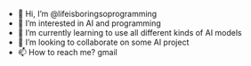 - 👋 Hi, I’m @lifeisboringsoprogramming
- 👀 I’m interested in AI and programming
- 🌱 I’m currently learning to use all different kinds of AI models
- 💞️ I’m looking to collaborate on some AI project
- 📫 How to reach me? gmail

<!---
lifeisboringsoprogramming/lifeisboringsoprogramming is a ✨ special ✨ repository because its `README.md` (this file) appears on your GitHub profile.
You can click the Preview link to take a look at your changes.
--->
